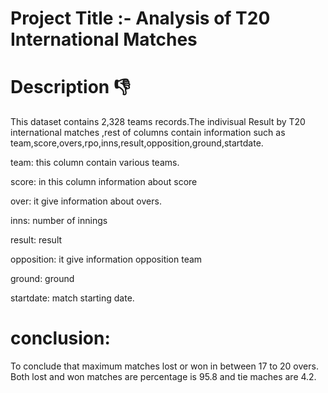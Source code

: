 # Project Title :-  Analysis of T20 International Matches


# Description 👎

This dataset contains 2,328 teams records.The indivisual Result by T20 international matches ,rest of columns contain information such as team,score,overs,rpo,inns,result,opposition,ground,startdate.

team: this column contain various teams.

score: in this column information about score

over: it give information about overs.

inns: number of innings

result: result

opposition: it give information opposition team

ground: ground

startdate: match starting date.

# conclusion:

To conclude that maximum matches lost or won in 
between 17 to 20 overs.
Both lost and won matches are percentage is 95.8 and tie maches are 4.2.

